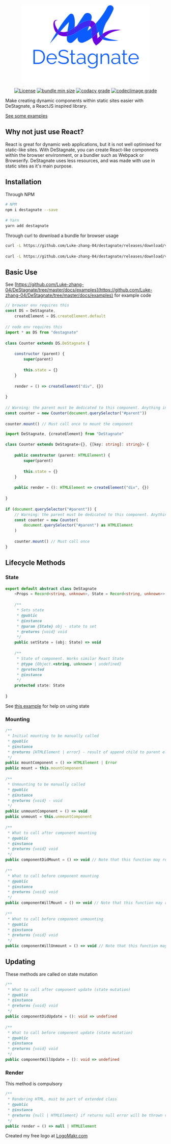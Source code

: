 <div align="center">
    <img src="assets/logo.png" alt="logo">
</div>

<p align="center">
    <a href="https://github.com/Luke-zhang-04/DeStagnate/blob/master/LICENSE"><img src="https://img.shields.io/github/license/luke-zhang-04/destagnate" alt="License"/></a>
    <a href="https://github.com/Luke-zhang-04/DeStagnate/blob/master/dist/deStagnate.bundle.min.js"><img src="https://img.shields.io/github/size/luke-zhang-04/DeStagnate/dist/deStagnate.bundle.min.js?label=deStagnate.bundle.min.js" alt="bundle min size"></a>
    <a href="http://app.codacy.com/manual/luke.zhang2004/DeStagnate/dashboard"><img src="https://img.shields.io/codacy/grade/a59860e39a224bc3970e7e050a1be617?logo=codacy" alt="codacy grade"></a>
    <a href=""><img src="https://img.shields.io/codeclimate/maintainability-percentage/Luke-zhang-04/DeStagnate?logo=code-climate" alt="codeclimage grade"/></a>
</p>

Make creating dynamic components within static sites easier with DeStagnate, a ReactJS inspired library.

[See some examples](https://luke-zhang-04.github.io/DeStagnate/)

## Why not just use React?
React is great for dynamic web applications, but it is not well optimised for static-like sites. With DeStagnate, you can create React-like componnets within the browser environment, or a bundler such as Webpack or Browserify. DeStagnate uses less resources, and was made with use in static sites as it's main purpose.

## Installation
Through NPM
```bash
# NPM
npm i destagnate --save

# Yarn
yarn add destagnate
```

Through curl to download a bundle for browser usage
```bash
curl -L https://github.com/Luke-zhang-04/destagnate/releases/download/v<VERSION_NAME>/destagnate.bundle.min.js -O js/destagnate.bundle.min.js # Download minified file (recommended)

curl -L https://github.com/Luke-zhang-04/destagnate/releases/download/v<VERSION_NAME>/destagnate.bundle.js -O js/destagnate.bundle.js # Download not minfiied file (not recommended for production)
```


## Basic Use
See [https://github.com/Luke-zhang-04/DeStagnate/tree/master/docs/examples](https://github.com/Luke-zhang-04/DeStagnate/tree/master/docs/examples) for example code
```js
// browser env requires this
const DS = DeStagnate,
    createElement = DS.createElement.default

// node env requires this
import * as DS from "destagnate"

class Counter extends DS.DeStagnate {

    constructor (parent) {
        super(parent)

        this.state = {}
    }

    render = () => createElement("div", {})

}

// Warning: the parent must be dedicated to this component. Anything inside the parent will be removed on muatation
const counter = new Counter(document.querySelector("#parent"))

counter.mount() // Must call once to mount the component
```

```ts
import DeStagnate, {createElement} from "DeStagnate"

class Counter extends DeStagnate<{}, {[key: string]: string}> {

    public constructor (parent: HTMLElement) {
        super(parent)

        this.state = {}
    }

    public render = (): HTMLElement => createElement("div", {})

}

if (document.querySelector("#parent")) {
    // Warning: the parent must be dedicated to this component. Anything inside the parent will be removed on muatation
    const counter = new Counter(
        document.querySelector("#parent") as HTMLElement
    )

    counter.mount() // Must call once
}
```

## Lifecycle Methods
### State
```ts
export default abstract class DeStagnate
    <Props = Record<string, unknown>, State = Record<string, unknown>> {

    /**
     * Sets state
     * @public
     * @instance
     * @param {State} obj - state to set
     * @returns {void} void
     */
    public setState = (obj: State) => void

    /**
     * State of component. Works similar React State
     * @type {Object.<string, unknown> | undefined}
     * @protected
     * @instance
     */
    protected state: State

}
```
See [this example](https://github.com/Luke-zhang-04/DeStagnate/blob/master/docs/examples/counter.js) for help on using state

### Mounting
```ts
/**
 * Initial mounting to be manually called
 * @public
 * @instance
 * @returns {HTMLElement | error} - result of append child to parent element
 */
public mountComponent = () => HTMLElement | Error
public mount = this.mountComponent

/**
 * Unmounting to be manually called 
 * @public
 * @instance
 * @returns {void} - void
 */
public unmountComponent = () => void
public unmount = this.unmountComponent

/**
 * What to call after component mounting
 * @public
 * @instance
 * @returns {void} void
 */
public componentDidMount = () => void // Note that this function may return anything, but return void by default

/**
 * What to call before component mounting
 * @public
 * @instance
 * @returns {void} void
 */
public componentWillMount = () => void // Note that this function may return anything, but return void by default

/**
 * What to call before component unmounting
 * @public
 * @instance
 * @returns {void} void
 */
public componentWillUnmount = () => void // Note that this function may return anything, but return void by default
```

## Updating
These methods are called on state mutation
```ts
/**
 * What to call after component update (state mutation)
 * @public
 * @instance
 * @returns {void} void
 */
public componentDidUpdate = (): void => undefined

/**
 * What to call before component update (state mutation)
 * @public
 * @instance
 * @returns {void} void
 */
public componentWillUpdate = (): void => undefined
```

### Render
This method is compulsory
```ts
/**
 * Rendering HTML, must be part of extended class
 * @public
 * @instance
 * @returns {null | HTMLElement} if returns null error will be thrown via console.error
 */
public render = () => null | HTMLElement
```

Created my free logo at [LogoMakr.com](https://my.logomakr.com/)
